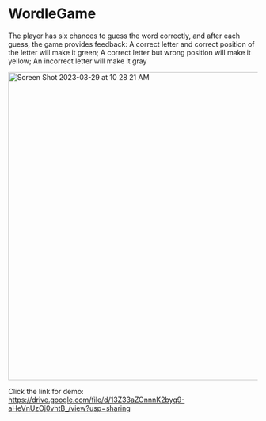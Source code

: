 # WordleGame

The player has six chances to guess the word correctly, and after each guess, the game provides feedback:
A correct letter and correct position of the letter will make it green; 
A correct letter but wrong position will make it yellow; 
An incorrect letter will make it gray


<img width="623" alt="Screen Shot 2023-03-29 at 10 28 21 AM" src="https://user-images.githubusercontent.com/71808318/228621558-b0f66e42-1e80-489c-ac17-0727c44ac17f.png">

Click the link for demo: https://drive.google.com/file/d/13Z33aZOnnnK2byq9-aHeVnUzOj0vhtB_/view?usp=sharing
